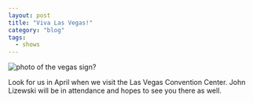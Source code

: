 ```yaml
---
layout: post
title: "Viva Las Vegas!"
category: "blog"
tags:
  - shows
---
```


![photo of the vegas sign?](http://placehold.it/800x400)

Look for us in April when we visit the Las Vegas Convention Center. John Lizewski will be in attendance and hopes to see you there as well.